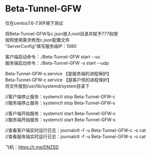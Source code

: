 # Beta-Tunnel-GFW  
仅在centos7.6-7.9环境下测试  


将Beta-Tunnel-GFW与c.json放入root目录并赋予777权限  
按照使用需求修改c.json配置文件  
"ServerConfig"填写服务端IP：1080  
  
客户端启动命令：./Beta-Tunnel-GFW start --uc  
服务端启动命令：./Beta-Tunnel-GFW -s start --udp  
  
Beta-Tunnel-GFW-s.service 【是服务端的进程保护】    
Beta-Tunnel-GFW-c.service 【是客户但的进程保护】  
将文件放到/usr/lib/systemd/system目录下  

//客户端停止服务：systemctl stop Beta-Tunnel-GFW-c  
//服务端停止服务：systemctl stop Beta-Tunnel-GFW-s  
  
//客户端开始服务：systemctl start Beta-Tunnel-GFW-c  
//服务端开始服务：systemctl start Beta-Tunnel-GFW-s  
  
//查看客户端实时运行日志：journalctl -f -u Beta-Tunnel-GFW-c -o cat  
//查看服务端实时运行日志：journalctl -f -u Beta-Tunnel-GFW-s -o cat  
  

飞机：https://t.me/DNZSD
